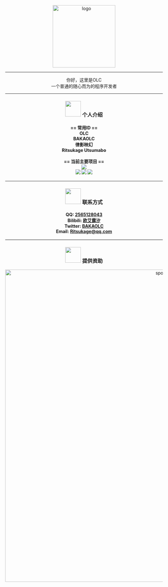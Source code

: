 <div align="center">
  <img width="200" src="https://i.loli.net/2021/01/15/PUFRbs5M6yfWCKn.png" alt="logo">
</div>

---

<div align="center">你好，这里是OLC<br>一个普通的随心而为的程序开发者</h4>

---

<div align="center">
  <h3>
    <img width="50" src="https://i.loli.net/2021/01/21/UbrhXveL7MK4unZ.png">
    个人介绍
  </h3>
  <h4>
    == 常用ID ==
    <br>
    OLC
    <br>
    BAKAOLC
    <br>
    律影映幻
    <br>
    Ritsukage Utsumabo
    <br>
    <br>
    == 当前主要项目 ==
    <br>
    <a href="https://github.com/BAKAOLC/Ritsukage-Core"><img src="https://img.shields.io/badge/Repository-Ritsukage%20Core-ff69b4?style=for-the-badge"></a>
    <br>
    <img src="https://img.shields.io/github/license/BAKAOLC/Ritsukage-Core?style=for-the-badge">
    <img src="https://img.shields.io/github/stars/BAKAOLC/Ritsukage-Core?style=for-the-badge">
    <img src="https://img.shields.io/github/workflow/status/BAKAOLC/Ritsukage-Core/.NET%20Core/master?style=for-the-badge">
  </h4>
</div>

---

<div align="center">
  <h3>
    <img width="50" src="https://i.loli.net/2021/01/21/UbrhXveL7MK4unZ.png">
    联系方式
  </h3>
  <h4>
    QQ: <a href="http://qm.qq.com/cgi-bin/qm/qr?k=jAvYv1q-74ZWPpkvhL3WHQsDR8lXZzHV 2565128043">2565128043</a>
    <br>
    Bilibili: <a href="https://space.bilibili.com/3818840">欧艾露汐</a>
    <br>
    Twitter: <a href="https://twitter.com/BAKAOLC">BAKAOLC</a>
    <br>
    Email: <a href="mailto:Ritsukage@qq.com">Ritsukage@qq.com</a>
  </h4>
</div>

---

<div align="center">
  <h3>
    <img width="50" src="https://i.loli.net/2021/01/21/UbrhXveL7MK4unZ.png">
    提供资助
  </h3>
  <img width="1000" src="https://i.loli.net/2021/01/21/6jO3VnlKr2d95RG.png" alt="sponsor">
</div>
